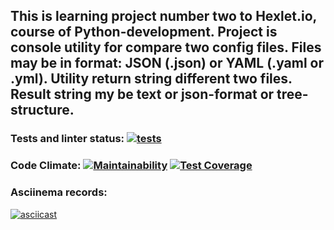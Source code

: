 This is learning project number two to Hexlet.io, course of Python-development.
Project is console utility for compare two config files.
Files may be in format: JSON (.json) or YAML (.yaml or .yml).
Utility return string different two files.
Result string my be text or json-format or tree-structure.
---
### Tests and linter status: [![tests](https://github.com/Morozov33/python-project-lvl2/actions/workflows/tests.yml/badge.svg)](https://github.com/Morozov33/python-project-lvl2/actions/workflows/tests.yml)  
### Code Climate: [![Maintainability](https://api.codeclimate.com/v1/badges/a8ea31a2a7c899671b10/maintainability)](https://codeclimate.com/github/Morozov33/python-project-lvl2/maintainability) [![Test Coverage](https://api.codeclimate.com/v1/badges/a8ea31a2a7c899671b10/test_coverage)](https://codeclimate.com/github/Morozov33/python-project-lvl2/test_coverage)  
### Asciinema records:  
[![asciicast](https://asciinema.org/a/Pd5woLcXVvGtudMF0VcQEpRNR.svg)](https://asciinema.org/a/Pd5woLcXVvGtudMF0VcQEpRNR)
